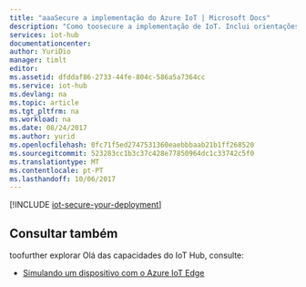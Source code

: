 ```yaml
---
title: "aaaSecure a implementação do Azure IoT | Microsoft Docs"
description: "Como toosecure a implementação de IoT. Inclui orientações para proteger o aprovisionamento de dispositivos, ligações e acesso toohello serviço IoT Hub."
services: iot-hub
documentationcenter: 
author: YuriDio
manager: timlt
editor: 
ms.assetid: dfddaf86-2733-44fe-804c-586a5a7364cc
ms.service: iot-hub
ms.devlang: na
ms.topic: article
ms.tgt_pltfrm: na
ms.workload: na
ms.date: 08/24/2017
ms.author: yurid
ms.openlocfilehash: 0fc71f5ed2747531360eaebbbaab21b1ff268520
ms.sourcegitcommit: 523283cc1b3c37c428e77850964dc1c33742c5f0
ms.translationtype: MT
ms.contentlocale: pt-PT
ms.lasthandoff: 10/06/2017
---
```

[!INCLUDE [iot-secure-your-deployment](../../includes/iot-secure-your-deployment.md)]

## <a name="see-also"></a>Consultar também
toofurther explorar Olá das capacidades do IoT Hub, consulte:

* [Simulando um dispositivo com o Azure IoT Edge][lnk-iotedge]

[lnk-iotedge]: iot-hub-linux-iot-edge-simulated-device.md
